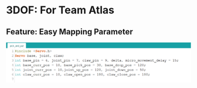 # 3DOF: For Team Atlas
## Feature: Easy Mapping Parameter
![IDE Picture](_media/img/easy_parameter.png)